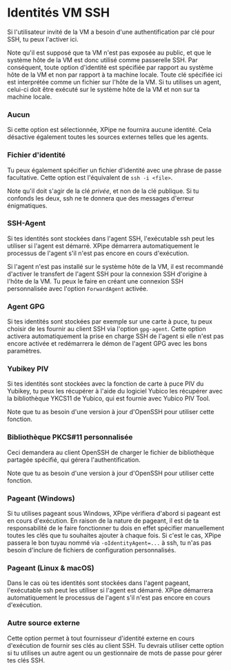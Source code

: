 # Identités VM SSH

Si l'utilisateur invité de la VM a besoin d'une authentification par clé pour SSH, tu peux l'activer ici.

Note qu'il est supposé que ta VM n'est pas exposée au public, et que le système hôte de la VM est donc utilisé comme passerelle SSH.
Par conséquent, toute option d'identité est spécifiée par rapport au système hôte de la VM et non par rapport à ta machine locale.
Toute clé spécifiée ici est interprétée comme un fichier sur l'hôte de la VM.
Si tu utilises un agent, celui-ci doit être exécuté sur le système hôte de la VM et non sur ta machine locale.

### Aucun

Si cette option est sélectionnée, XPipe ne fournira aucune identité. Cela désactive également toutes les sources externes telles que les agents.

### Fichier d'identité

Tu peux également spécifier un fichier d'identité avec une phrase de passe facultative.
Cette option est l'équivalent de `ssh -i <file>`.

Note qu'il doit s'agir de la clé *privée*, et non de la clé publique.
Si tu confonds les deux, ssh ne te donnera que des messages d'erreur énigmatiques.

### SSH-Agent

Si tes identités sont stockées dans l'agent SSH, l'exécutable ssh peut les utiliser si l'agent est démarré.
XPipe démarrera automatiquement le processus de l'agent s'il n'est pas encore en cours d'exécution.

Si l'agent n'est pas installé sur le système hôte de la VM, il est recommandé d'activer le transfert de l'agent SSH pour la connexion SSH d'origine à l'hôte de la VM.
Tu peux le faire en créant une connexion SSH personnalisée avec l'option `ForwardAgent` activée.

### Agent GPG

Si tes identités sont stockées par exemple sur une carte à puce, tu peux choisir de les fournir au client SSH via l'option `gpg-agent`.
Cette option activera automatiquement la prise en charge SSH de l'agent si elle n'est pas encore activée et redémarrera le démon de l'agent GPG avec les bons paramètres.

### Yubikey PIV

Si tes identités sont stockées avec la fonction de carte à puce PIV du Yubikey, tu peux les récupérer à l'aide du logiciel Yubico
les récupérer avec la bibliothèque YKCS11 de Yubico, qui est fournie avec Yubico PIV Tool.

Note que tu as besoin d'une version à jour d'OpenSSH pour utiliser cette fonction.

### Bibliothèque PKCS#11 personnalisée

Ceci demandera au client OpenSSH de charger le fichier de bibliothèque partagée spécifié, qui gérera l'authentification.

Note que tu as besoin d'une version à jour d'OpenSSH pour utiliser cette fonction.

### Pageant (Windows)

Si tu utilises pageant sous Windows, XPipe vérifiera d'abord si pageant est en cours d'exécution.
En raison de la nature de pageant, il est de ta responsabilité de le faire fonctionner
tu dois en effet spécifier manuellement toutes les clés que tu souhaites ajouter à chaque fois.
Si c'est le cas, XPipe passera le bon tuyau nommé via
`-oIdentityAgent=...` à ssh, tu n'as pas besoin d'inclure de fichiers de configuration personnalisés.

### Pageant (Linux & macOS)

Dans le cas où tes identités sont stockées dans l'agent pageant, l'exécutable ssh peut les utiliser si l'agent est démarré.
XPipe démarrera automatiquement le processus de l'agent s'il n'est pas encore en cours d'exécution.

### Autre source externe

Cette option permet à tout fournisseur d'identité externe en cours d'exécution de fournir ses clés au client SSH. Tu devrais utiliser cette option si tu utilises un autre agent ou un gestionnaire de mots de passe pour gérer tes clés SSH.
